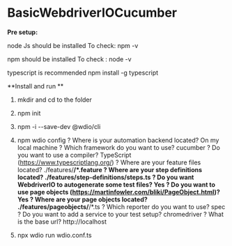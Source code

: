 # BasicWebdriverIOCucumber
**Pre setup:**

node Js should be installed 
To check: npm -v

npm should be installed 
To check : node -v

typescript is recommended
npm install -g typescript

**Install and run **

1. mkdir<foldername> and cd to the folder
2. npm init
3. npm -i --save-dev @wdio/cli

4. npm wdio config 
? Where is your automation backend located? On my local machine
? Which framework do you want to use? cucumber
? Do you want to use a compiler? TypeScript (https://www.typescriptlang.org/)
? Where are your feature files located? ./features/**/*.feature
? Where are your step definitions located? ./features/step-definitions/steps.ts
? Do you want WebdriverIO to autogenerate some test files? Yes
? Do you want to use page objects (https://martinfowler.com/bliki/PageObject.html)? Yes
? Where are your page objects located? ./features/pageobjects/**/*.ts
? Which reporter do you want to use? spec
? Do you want to add a service to your test setup? chromedriver
? What is the base url? http://localhost

5. npx wdio run wdio.conf.ts





